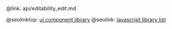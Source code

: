 @link: api/editability_edit.md

@seolinktop: [ui component library](https://webix.com)
@seolink: [javascript library list](https://webix.com/widget/list/)